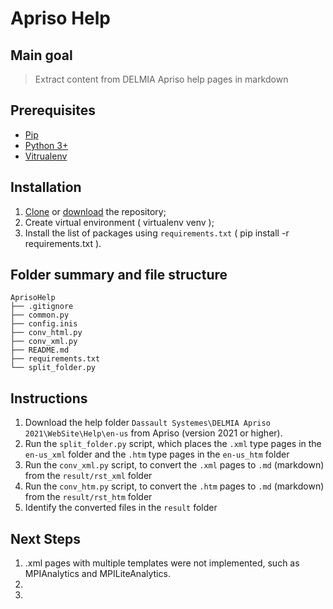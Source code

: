 # Apriso Help

## Main goal
> Extract content from DELMIA Apriso help pages in markdown

## Prerequisites
- [Pip](https://pypi.org/project/pip)
- [Python 3+](https://www.python.org)
- [Vitrualenv](https://virtualenv.pypa.io/)

## Installation
1. [Clone](https://github.com/jvsouza/AprisoHelp.git) or [download](https://github.com/jvsouza/AprisoHelp/archive/refs/heads/main.zip) the repository;
2. Create virtual environment ( virtualenv venv );
3. Install the list of packages using `requirements.txt` ( pip install -r requirements.txt ).

## Folder summary and file structure
```texto
AprisoHelp
├── .gitignore
├── common.py
├── config.inis
├── conv_html.py
├── conv_xml.py
├── README.md
├── requirements.txt
└── split_folder.py
```

## Instructions
1. Download the help folder `Dassault Systemes\DELMIA Apriso 2021\WebSite\Help\en-us` from Apriso (version 2021 or higher).
2. Run the `split_folder.py` script, which places the `.xml` type pages in the `en-us_xml` folder and the `.htm` type pages in the `en-us_htm` folder
3. Run the `conv_xml.py` script, to convert the `.xml` pages to `.md` (markdown) from the `result/rst_xml` folder
4. Run the `conv_htm.py` script, to convert the `.htm` pages to `.md` (markdown) from the `result/rst_htm` folder
5. Identify the converted files in the `result` folder

## Next Steps
1. .xml pages with multiple templates were not implemented, such as MPIAnalytics and MPILiteAnalytics.
2.
3.
